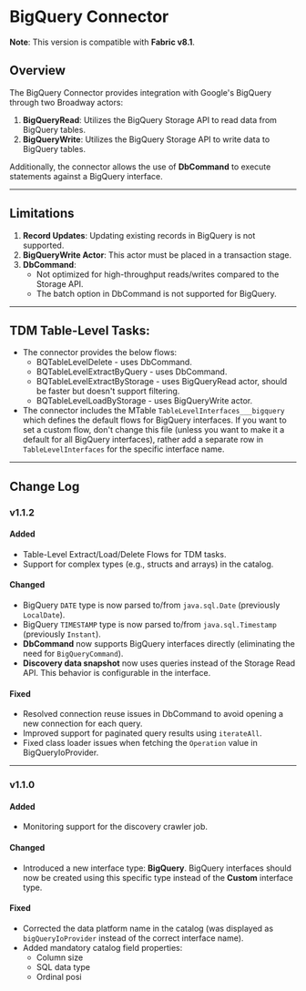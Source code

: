 # BigQuery Connector

**Note**: This version is compatible with **Fabric v8.1**.

## Overview
The BigQuery Connector provides integration with Google's BigQuery through two Broadway actors:
1. **BigQueryRead**: Utilizes the BigQuery Storage API to read data from BigQuery tables.
2. **BigQueryWrite**: Utilizes the BigQuery Storage API to write data to BigQuery tables.

Additionally, the connector allows the use of **DbCommand** to execute statements against a BigQuery interface.

---

## Limitations
1. **Record Updates**: Updating existing records in BigQuery is not supported.
2. **BigQueryWrite Actor**: This actor must be placed in a transaction stage.
3. **DbCommand**: 
   - Not optimized for high-throughput reads/writes compared to the Storage API.
   - The batch option in DbCommand is not supported for BigQuery.

---

## TDM Table-Level Tasks:
   - The connector provides the below flows:
     - BQTableLevelDelete - uses DbCommand.
     - BQTableLevelExtractByQuery - uses DbCommand.
     - BQTableLevelExtractByStorage - uses BigQueryRead actor, should be faster but doesn't support filtering.
     - BQTableLevelLoadByStorage - uses BigQueryWrite actor.
   - The connector includes the MTable `TableLevelInterfaces___bigquery` which defines the default flows for BigQuery interfaces. If you want to set a custom flow, don't change this file (unless you want to make it a default for all BigQuery interfaces), rather add a separate row in `TableLevelInterfaces` for the specific interface name.


---

## Change Log

### **v1.1.2**

#### Added
- Table-Level Extract/Load/Delete Flows for TDM tasks.
- Support for complex types (e.g., structs and arrays) in the catalog.

#### Changed
- BigQuery `DATE` type is now parsed to/from `java.sql.Date` (previously `LocalDate`).
- BigQuery `TIMESTAMP` type is now parsed to/from `java.sql.Timestamp` (previously `Instant`).
- **DbCommand** now supports BigQuery interfaces directly (eliminating the need for `BigQueryCommand`).
- **Discovery data snapshot** now uses queries instead of the Storage Read API. This behavior is configurable in the interface.

#### Fixed
- Resolved connection reuse issues in DbCommand to avoid opening a new connection for each query.
- Improved support for paginated query results using `iterateAll`.
- Fixed class loader issues when fetching the `Operation` value in BigQueryIoProvider.

---

### **v1.1.0**

#### Added
- Monitoring support for the discovery crawler job.

#### Changed
- Introduced a new interface type: **BigQuery**. BigQuery interfaces should now be created using this specific type instead of the **Custom** interface type.

#### Fixed
- Corrected the data platform name in the catalog (was displayed as `bigQueryIoProvider` instead of the correct interface name).
- Added mandatory catalog field properties:
  - Column size
  - SQL data type
  - Ordinal posi
